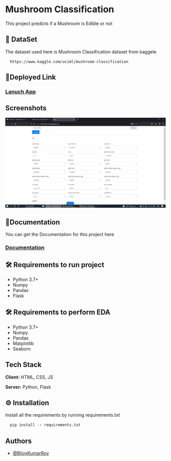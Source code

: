 
# Mushroom Classification

This project predicts if a Mushroom is Edible or not


## 📜 DataSet

The dataset used here is Mushroom Classification dataset from kaggele

```URL
  https://www.kaggle.com/uciml/mushroom-classification
```
  
## 🚀Deployed Link

### [Lanuch App](https://mushroom-e.herokuapp.com/)

  
## Screenshots

![App Screenshot](/screenshots/homepage.png)

  
## 📖Documentation
You can get the Documentation for this project here

### [Documentation](https://drive.google.com/drive/folders/1HIGJ57NxvFujYyZBKwMVQPrMMFbOfC5r?usp=sharing)

  
## 🛠 Requirements to run project

- Python 3.7+
- Numpy
- Pandas
- Flask

## 🛠 Requirements to perform EDA

- Python 3.7+
- Numpy
- Pandas
- Matplotlib
- Seaborn

  
## Tech Stack

**Client:** HTML, CSS, JS

**Server:** Python, Flask

  
## ⚙ Installation

Install all the requirements by running requirements.txt

```cmd
  pip install -r requirements.txt
```
    
## Authors

- [@BijoyKumarRoy](https://github.com/Bijoy99roy)

  